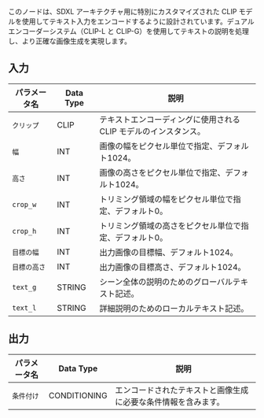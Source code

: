 このノードは、SDXL アーキテクチャ用に特別にカスタマイズされた CLIP モデルを使用してテキスト入力をエンコードするように設計されています。デュアルエンコーダーシステム（CLIP-L と CLIP-G）を使用してテキストの説明を処理し、より正確な画像生成を実現します。

## 入力

| パラメータ名 | Data Type | 説明 |
|------------|-----------|------|
| `クリップ` | CLIP | テキストエンコーディングに使用される CLIP モデルのインスタンス。 |
| `幅` | INT | 画像の幅をピクセル単位で指定、デフォルト1024。 |
| `高さ` | INT | 画像の高さをピクセル単位で指定、デフォルト1024。 |
| `crop_w` | INT | トリミング領域の幅をピクセル単位で指定、デフォルト0。 |
| `crop_h` | INT | トリミング領域の高さをピクセル単位で指定、デフォルト0。 |
| `目標の幅` | INT | 出力画像の目標幅、デフォルト1024。 |
| `目標の高さ` | INT | 出力画像の目標高さ、デフォルト1024。 |
| `text_g` | STRING | シーン全体の説明のためのグローバルテキスト記述。 |
| `text_l` | STRING | 詳細説明のためのローカルテキスト記述。 |

## 出力

| パラメータ名 | Data Type | 説明 |
|------------|-----------|------|
| `条件付け` | CONDITIONING | エンコードされたテキストと画像生成に必要な条件情報を含みます。 |
